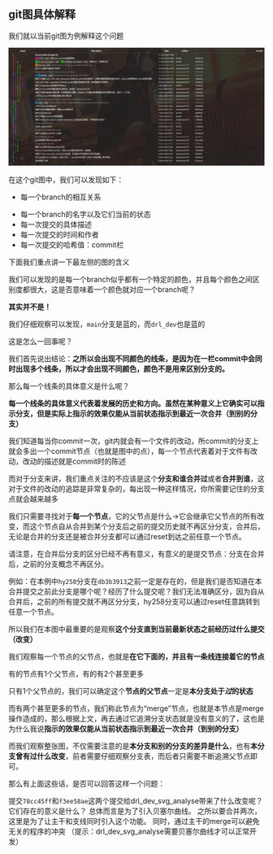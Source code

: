 ## git图具体解释

我们就以当前git图为例解释这个问题

![](./pictures/git_graph/git_graph_all.png)

在这个git图中，我们可以发现如下：

* 每一个branch的相互关系

+ 每一个branch的名字以及它们当前的状态
+ 每一次提交的具体描述
+ 每一次提交的时间和作者
+ 每一次提交的哈希值：commit栏

下面我们重点讲一下最左侧的图的含义

我们可以发现的是每一个branch似乎都有一个特定的颜色，并且每个颜色之间区别度都很大，这是否意味着一个颜色就对应一个branch呢？

**其实并不是！**

我们仔细观察可以发现，`main`分支是蓝的，而`drl_dev`也是蓝的

这是怎么一回事呢？

我们首先说出结论：**之所以会出现不同颜色的线条，是因为在一栏commit中会同时出现多个线条，所以才会出现不同颜色，颜色不是用来区别分支的。**

那么每一个线条的具体意义是什么呢？

**每一个线条的具体意义代表着发展的历史和方向。虽然在某种意义上它确实可以指示分支，但是实际上指示的效果仅能从当前状态指示到最近一次合并（到别的分支）**

我们知道每当你commit一次，git内就会有一个文件的改动，所commit的分支上就会多出一个commit节点（也就是图中的点），每一个节点代表着对于文件有改动，改动的描述就是commit时的陈述

而对于分支来讲，我们重点关注的不应该是这个**分支和谁合并过**或者**合并到谁**，这对于文件的改动的追踪是非常复杂的，每出现一种这样情况，你所需要记住的分支点就会越来越多

我们只需要寻找对于**每一个节点**，它的父节点是什么->它会继承它父节点的所有改变，而这个节点自从合并到某个分支后之前的提交历史就不再区分分支，合并后，无论是合并的分支还是被合并分支都可以通过reset到达之前任意一个节点。

请注意，在合并后分支的区分已经不再有意义，有意义的是提交节点：分支在合并后，之前的分支概念不再区分。

例如：在本例中`hy258`分支在`db3b3913`之前一定是存在的，但是我们是否知道在本合并提交之前此分支是哪个呢？经历了什么提交呢？我们无法准确区分，因为自从合并后，之前的所有提交就不再区分分支，hy258分支可以通过reset任意跳转到任意一个节点。

所以我们在本图中最重要的是观察**这个分支直到当前最新状态之前经历过什么提交（改变）**

我们观察每一个节点的父节点，也就是**在它下面的，并且有一条线连接着它的节点**

有的节点有1个父节点，有的有2个甚至更多

只有1个父节点的，我们可以确定这个**节点的父节点**一定是**本分支处于*过*的状态**

而有两个甚至更多的节点，我们称此节点为“merge”节点，也就是本节点是merge操作造成的，那么根据上文，再去通过它追溯分支状态就是没有意义的了，这也是为什么我说**指示的效果仅能从当前状态指示到最近一次合并（到别的分支）**

而我们观察整张图，不仅需要注意的是**本分支和别的分支的差异是什么**，也有**本分支曾有过什么改变**，前者需要仔细观察分支表，而后者只需要不断追溯父节点即可。



那么有上面这些话，是否可以回答这样一个问题：

提交`78cc45ff`和`f3ee58ae`这两个提交给drl_dev_svg_analyse带来了什么改变呢？它们存在的意义是什么？
总体而言是为了引入贝塞尔曲线。
之所以要合并两次，这里是为了让主干和支线同时引入这个功能。
同时，通过主干的merge可以避免无关的程序的冲突
（提示：drl_dev_svg_analyse需要贝塞尔曲线才可以正常开发）

